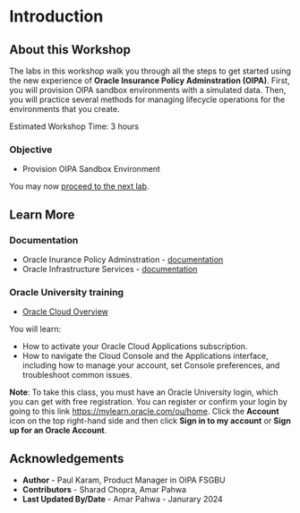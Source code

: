 # Introduction

## About this Workshop

The labs in this workshop walk you through all the steps to get started using the new experience of **Oracle Insurance Policy Adminstration (OIPA)**. First, you will provision OIPA sandbox environments with a simulated data. Then, you will practice several methods for managing lifecycle operations for the environments that you create.

Estimated Workshop Time: 3 hours 

### Objective
* Provision OIPA Sandbox Environment


You may now [proceed to the next lab](#next).

## Learn More

###  Documentation
- Oracle Inurance Policy Adminstration - [documentation](https://www.oracle.com/financial-services/insurance/life-annuity/
)
- Oracle Infrastructure Services - [documentation](https://docs.oracle.com/en-us/iaas/Content/services.htm)

### Oracle University training

- [Oracle Cloud Overview](https://mylearn.oracle.com/ou/learning-path/oracle-cloud-overview/115954)



You will learn:
- How to activate your Oracle Cloud Applications subscription.
- How to navigate the Cloud Console and the Applications interface, including how to manage your account, set Console preferences, and troubleshoot common issues.


**Note**: To take this class, you must have an Oracle University login, which you can get with free registration. You can register or confirm your login by going to this link https://mylearn.oracle.com/ou/home. Click the **Account** icon on the top right-hand side and then click **Sign in to my account** or **Sign up for an Oracle Account**.

## Acknowledgements
* **Author** - Paul Karam, Product Manager in OIPA FSGBU
* **Contributors** -  Sharad Chopra, Amar Pahwa
* **Last Updated By/Date** - Amar Pahwa - Janurary 2024